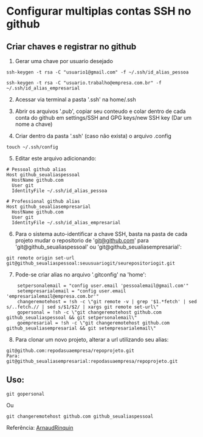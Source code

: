 # Configurar multiplas contas SSH no github

## Criar chaves e registrar no github

1. Gerar uma chave por usuario desejado

```ssh-keygen -t rsa -C "usuario1@gmail.com" -f ~/.ssh/id_alias_pessoa```

```ssh-keygen -t rsa -C "usuario.trabalho@empresa.com.br" -f ~/.ssh/id_alias_empresarial```

2. Acessar via terminal a pasta '.ssh' na home/.ssh

3. Abrir os arquivos '.pub', copiar seu conteudo e colar dentro de cada conta do github em settings/SSH and GPG keys/new SSH key (Dar um nome a chave)

4. Criar dentro da pasta '.ssh' (caso não exista) o arquivo .config

```touch ~/.ssh/config```

5. Editar este arquivo adicionando:

```
# Pessoal github alias
Host github_seualiaspessoal
  HostName github.com
  User git
  IdentityFile ~/.ssh/id_alias_pessoa
  
# Professional github alias
Host github_seualiasempresarial
  HostName github.com
  User git
  IdentityFile ~/.ssh/id_alias_empresarial
```
  
6. Para o sistema auto-identificar a chave SSH, basta na pasta de cada projeto mudar o repositorio de 'git@github.com' para 'git@github_seualiaspessoal' ou 'git@github_seualiasempresarial': 

```git remote origin set-url git@github_seualiaspessoal:seuusuariogit/seurepositoriogit.git```

7. Pode-se criar alias no arquivo '.gitconfig' na 'home':
```
	setpersonalemail = "config user.email 'pessoalemail@gmail.com'"
	setempresarialemail = "config user.email 'empresarialemail@empresa.com.br'"
	changeremotehost = !sh -c \"git remote -v | grep '$1.*fetch' | sed s/..fetch.// | sed s/$1/$2/ | xargs git remote set-url\"
	gopersonal = !sh -c \"git changeremotehost github.com github_seualiaspessoal && git setpersonalemail\"
	goempresarial = !sh -c \"git changeremotehost github.com github_seualiasempresarial && git setempresarialemail\"
```

8. Para clonar um novo projeto, alterar a url utilizando seu alias:

```
git@github.com:repodasuaempresa/repoprojeto.git
Para:
git@github_seualiasempresarial:repodasuaempresa/repoprojeto.git
```

## Uso:
```
git gopersonal
```
Ou
```
git changeremotehost github.com github_seualiaspessoal
```

Referência: [ArnaudRinquin](https://github.com/ArnaudRinquin/blog/blob/master/2014-03-11-one-command-github-account-switch.md)


